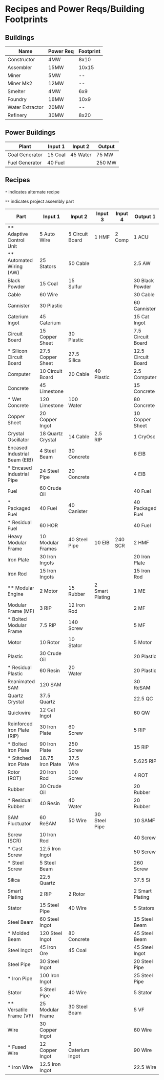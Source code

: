 # Recipes and Power Reqs/Building Footprints



## Buildings

| Name            | Power Req | Footprint |
| --------------- | --------- | --------- |
| Constructor     | 4MW       | 8x10      |
| Assembler       | 15MW      | 10x15     |
| Miner           | 5MW       | --        |
| Miner Mk2       | 12MW      | --        |
| Smelter         | 4MW       | 6x9       |
| Foundry         | 16MW      | 10x9      |
| Water Extractor | 20MW      | --        |
| Refinery        | 30MW      | 8x20      |

## Power Buildings

| Plant          | Input 1 | Input 2  | Output |
| -------------- | ------- | -------- | ------ |
| Coal Generator | 15 Coal | 45 Water | 75 MW  |
| Fuel Generator | 40 Fuel |          | 250 MW |

## Recipes	

`*` indicates alternate recipe

`**` indicates project assembly part

| Part                          | Input 1           | Input 2          | Input 3         | Input 4 | Output 1           | Output 2 |
| ----------------------------- | ----------------- | ---------------- | --------------- | ------- | ------------------ | -------- |
| ** Adaptive Control Unit      | 5 Auto Wire       | 5 Circuit Board  | 1 HMF           | 2 Comp  | 1 ACU              |          |
| ** Automated Wiring (AW)      | 25 Stators        | 50 Cable         |                 |         | 2.5 AW             |          |
| Black Powder                  | 15 Coal           | 15 Sulfur        |                 |         | 30 Black Powder    |          |
| Cable                         | 60 Wire           |                  |                 |         | 30 Cable           |          |
| Cannister                     | 30 Plastic        |                  |                 |         | 60 Cannister       |          |
| Caterium Ingot                | 45 Caterium       |                  |                 |         | 15 Cat Ingot       |          |
| Circuit Board                 | 15 Copper Sheet   | 30 Plastic       |                 |         | 7.5 Circuit Board  |          |
| * Silicon Circuit Board       | 27.5 Copper Sheet | 27.5 Silica      |                 |         | 12.5 Circuit Board |          |
| Computer                      | 10 Circuit Board  | 20 Cable         | 40 Plastic      |         | 2.5 Computer       |          |
| Concrete                      | 45 Limestone      |                  |                 |         | 15 Concrete        |          |
| * Wet Concrete                | 120 Limestone     | 100 Water        |                 |         | 80 Concrete        |          |
| Copper Sheet                  | 20 Copper Ingot   |                  |                 |         | 10 Copper Sheet    |          |
| Crystal Oscillator            | 18 Quartz Crystal | 14 Cable         | 2.5 RIP         |         | 1 CryOsc           |          |
| Encased Industrial Beam (EIB) | 4 Steel Beam      | 30 Concrete      |                 |         | 6 EIB              |          |
| * Encased Industrial Pipe     | 24 Steel Pipe     | 20 Concrete      |                 |         | 4 EIB              |          |
| Fuel                          | 60 Crude Oil      |                  |                 |         | 40 Fuel            | 30 Resin |
| * Packaged Fuel               | 40 Fuel           | 40 Canister      |                 |         | 40 Packaged Fuel   |          |
| * Residual Fuel               | 60 HOR            |                  |                 |         | 40 Fuel            |          |
| Heavy Modular Frame           | 10 Modular Frames | 40 Steel Pipe    | 10 EIB          | 240 SCR | 2 HMF              |          |
| Iron Plate                    | 30 Iron Ingots    |                  |                 |         | 20 Iron Plate      |          |
| Iron Rod                      | 15 Iron Ingots    |                  |                 |         | 15 Iron Rod        |          |
| ** Modular Engine             | 2 Motor           | 15 Rubber        | 2 Smart Plating |         | 1 ME               |          |
| Modular Frame (MF)            | 3 RIP             | 12 Iron Rod      |                 |         | 2 MF               |          |
| * Bolted Modular Frame        | 7.5 RIP           | 140 Screw        |                 |         | 5 MF               |          |
| Motor                         | 10 Rotor          | 10 Stator        |                 |         | 5 Motor            |          |
| Plastic                       | 30 Crude Oil      |                  |                 |         | 20 Plastic         | 10 HOR   |
| * Residual Plastic            | 60 Resin          | 20 Water         |                 |         | 20 Plastic         |          |
| Reanimated SAM                | 120 SAM           |                  |                 |         | 30 ReSAM           |          |
| Quartz Crystal                | 37.5 Quartz       |                  |                 |         | 22.5 QC            |          |
| Quickwire                     | 12 Cat Ingot      |                  |                 |         | 60 QW              |          |
| Reinforced Iron Plate (RIP)   | 30 Iron Plate     | 60 Screw         |                 |         | 5 RIP              |          |
| * Bolted Iron Plate           | 90 Iron Plate     | 250 Screw        |                 |         | 15 RIP             |          |
| * Stitched Iron Plate         | 18.75 Iron Plate  | 37.5 Wire        |                 |         | 5.625 RIP          |          |
| Rotor (ROT)                   | 20 Iron Rod       | 100 Screw        |                 |         | 4 ROT              |          |
| Rubber                        | 30 Crude Oil      |                  |                 |         | 20 Rubber          | 20 HOR   |
| * Residual Rubber             | 40 Resin          | 40 Water         |                 |         | 20 Rubber          |          |
| SAM Fluctuator                | 60 ReSAM          | 50 Wire          | 30 Steel Pipe   |         | 10 SAMF            |          |
| Screw (SCR)                   | 10 Iron Rod       |                  |                 |         | 40 Screw           |          |
| * Cast Screw                  | 12.5 Iron Ingot   |                  |                 |         | 50 Screw           |          |
| * Steel Screw                 | 5 Steel Beam      |                  |                 |         | 260 Screw          |          |
| Silica                        | 22.5 Quartz       |                  |                 |         | 37.5 Si            |          |
| Smart Plating                 | 2 RIP             | 2 Rotor          |                 |         | 2 Smart Plating    |          |
| Stator                        | 15 Steel Pipe     | 40 Wire          |                 |         | 5 Stators          |          |
| Steel Beam                    | 60 Steel Ingot    |                  |                 |         | 15 Steel Beam      |          |
| * Molded Beam                 | 120 Steel Ingot   | 80 Concrete      |                 |         | 45 Steel Beam      |          |
| Steel Ingot                   | 45 Iron Ore       | 45 Coal          |                 |         | 45 Steel Ingot     |          |
| Steel Pipe                    | 30 Steel Ingot    |                  |                 |         | 20 Steel Pipe      |          |
| * Iron Pipe                   | 100 Iron Ingot    |                  |                 |         | 25 Steel Pipe      |          |
| Stator                        | 5 Steel Pipe      | 40 Wire          |                 |         | 5 Stator           |          |
| ** Versatile Frame (VF)       | 25 Modular Frame  | 30 Steel Beam    |                 |         | 5 VF               |          |
| Wire                          | 30 Copper Ingot   |                  |                 |         | 60 Wire            |          |
| * Fused Wire                  | 12 Copper Ingot   | 3 Caterium Ingot |                 |         | 90 Wire            |          |
| * Iron Wire                   | 12.5 Iron Ingot   |                  |                 |         | 22.5 Wire          |          |

